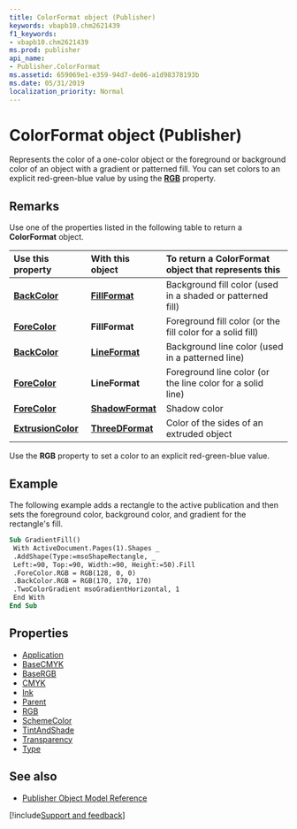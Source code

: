 ```yaml
---
title: ColorFormat object (Publisher)
keywords: vbapb10.chm2621439
f1_keywords:
- vbapb10.chm2621439
ms.prod: publisher
api_name:
- Publisher.ColorFormat
ms.assetid: 659069e1-e359-94d7-de06-a1d98378193b
ms.date: 05/31/2019
localization_priority: Normal
---
```



# ColorFormat object (Publisher)

Represents the color of a one-color object or the foreground or background color of an object with a gradient or patterned fill. You can set colors to an explicit red-green-blue value by using the **[RGB](Publisher.ColorFormat.RGB.md)** property.

## Remarks

Use one of the properties listed in the following table to return a **ColorFormat** object.

|Use this property|With this object|To return a ColorFormat object that represents this|
|:-----|:-----|:-----|
|**[BackColor](Publisher.FillFormat.BackColor.md)**|**[FillFormat](Publisher.FillFormat.md)**|Background fill color (used in a shaded or patterned fill)|
|**[ForeColor](Publisher.FillFormat.ForeColor.md)**|**FillFormat**|Foreground fill color (or the fill color for a solid fill)|
|**[BackColor](Publisher.LineFormat.BackColor.md)**|**[LineFormat](Publisher.LineFormat.md)**|Background line color (used in a patterned line)|
|**[ForeColor](Publisher.LineFormat.ForeColor.md)**|**LineFormat**|Foreground line color (or the line color for a solid line)|
|**[ForeColor](Publisher.ShadowFormat.ForeColor.md)**|**[ShadowFormat](Publisher.ShadowFormat.md)**|Shadow color|
|**[ExtrusionColor](Publisher.ThreeDFormat.ExtrusionColor.md)**|**[ThreeDFormat](Publisher.ThreeDFormat.md)**|Color of the sides of an extruded object|

Use the **RGB** property to set a color to an explicit red-green-blue value. 

## Example

The following example adds a rectangle to the active publication and then sets the foreground color, background color, and gradient for the rectangle's fill.

```vb
Sub GradientFill() 
 With ActiveDocument.Pages(1).Shapes _ 
 .AddShape(Type:=msoShapeRectangle, _ 
 Left:=90, Top:=90, Width:=90, Height:=50).Fill 
 .ForeColor.RGB = RGB(128, 0, 0) 
 .BackColor.RGB = RGB(170, 170, 170) 
 .TwoColorGradient msoGradientHorizontal, 1 
 End With 
End Sub
```


## Properties

- [Application](Publisher.ColorFormat.Application.md)
- [BaseCMYK](Publisher.ColorFormat.BaseCMYK.md)
- [BaseRGB](Publisher.ColorFormat.BaseRGB.md)
- [CMYK](Publisher.ColorFormat.CMYK.md)
- [Ink](Publisher.ColorFormat.Ink.md)
- [Parent](Publisher.ColorFormat.Parent.md)
- [RGB](Publisher.ColorFormat.RGB.md)
- [SchemeColor](Publisher.ColorFormat.SchemeColor.md)
- [TintAndShade](Publisher.ColorFormat.TintAndShade.md)
- [Transparency](Publisher.ColorFormat.Transparency.md)
- [Type](Publisher.ColorFormat.Type.md)

## See also

- [Publisher Object Model Reference](overview/publisher/object-model.md)



[!include[Support and feedback](~/includes/feedback-boilerplate.md)]
